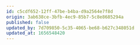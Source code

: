 ```yaml
---
id: c5cdf652-12ff-47be-b4ba-d9a2564e7f8d
origin: 3ab638ce-3bfb-4ec9-85b7-5c8e8685294a
published: false
updated_by: 7d709850-5c35-4065-be68-b627c348051d
updated_at: 1656548420
---
```

